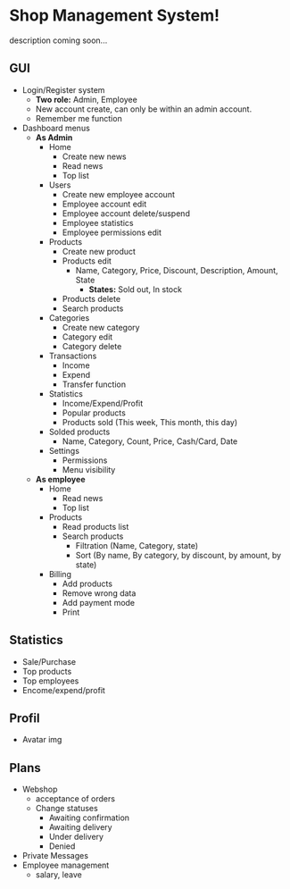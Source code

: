 # Shop Management System!
description coming soon...

## GUI

- Login/Register system
	- **Two role:** Admin, Employee
	- New account create, can only be within an admin account.
	- Remember me function
- Dashboard menus
	- **As Admin**
		- Home
			- Create new news
			- Read news
			- Top list
		- Users
			- Create new employee account
			- Employee account edit
			- Employee account delete/suspend
			- Employee statistics
			- Employee permissions edit
		- Products
			- Create new product
			- Products edit
				- Name, Category, Price, Discount, Description, Amount, State
					- **States:** Sold out, In stock
			- Products delete
			- Search products
		- Categories
			- Create new category
			- Category edit
			- Category delete
		- Transactions
			- Income
			- Expend
			- Transfer function
		- Statistics
			- Income/Expend/Profit
			- Popular products
			- Products sold (This week, This month, this day)
		- Solded products
			- Name, Category, Count, Price, Cash/Card, Date
		- Settings
			- Permissions
			- Menu visibility
	- **As employee**
		- Home
			- Read news
			- Top list
		- Products
			- Read products list
			- Search products
				- Filtration (Name, Category, state)
				- Sort (By name, By category, by discount, by amount, by state)
		- Billing
			- Add products
			- Remove wrong data
			- Add payment mode
			- Print

## Statistics

- Sale/Purchase
- Top products
- Top employees
- Encome/expend/profit

## Profil
- Avatar img

## Plans

- Webshop
	- acceptance of orders
	- Change statuses
		- Awaiting confirmation
		- Awaiting delivery
		- Under delivery
		- Denied
- Private Messages
- Employee management
	- salary, leave
